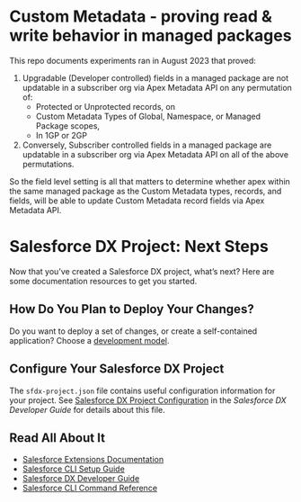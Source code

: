 # Custom Metadata - proving read & write behavior in managed packages

This repo documents experiments ran in August 2023 that proved: 
 1. Upgradable (Developer controlled) fields in a managed package are not updatable in a subscriber org via Apex Metadata API on any permutation of:
    *    Protected or Unprotected records, on 
    *    Custom Metadata Types of Global, Namespace, or Managed Package scopes, 
    *    In 1GP or 2GP
 2. Conversely, Subscriber controlled fields in a managed package are updatable in a subscriber org via Apex Metadata API on all of the above permutations. 
 
 So the field level setting is all that matters to determine whether apex within the same managed package 
 as the Custom Metadata types, records, and fields, will be able to update Custom Metadata record fields via Apex Metadata API.






# Salesforce DX Project: Next Steps

Now that you’ve created a Salesforce DX project, what’s next? Here are some documentation resources to get you started.

## How Do You Plan to Deploy Your Changes?

Do you want to deploy a set of changes, or create a self-contained application? Choose a [development model](https://developer.salesforce.com/tools/vscode/en/user-guide/development-models).

## Configure Your Salesforce DX Project

The `sfdx-project.json` file contains useful configuration information for your project. See [Salesforce DX Project Configuration](https://developer.salesforce.com/docs/atlas.en-us.sfdx_dev.meta/sfdx_dev/sfdx_dev_ws_config.htm) in the _Salesforce DX Developer Guide_ for details about this file.

## Read All About It

- [Salesforce Extensions Documentation](https://developer.salesforce.com/tools/vscode/)
- [Salesforce CLI Setup Guide](https://developer.salesforce.com/docs/atlas.en-us.sfdx_setup.meta/sfdx_setup/sfdx_setup_intro.htm)
- [Salesforce DX Developer Guide](https://developer.salesforce.com/docs/atlas.en-us.sfdx_dev.meta/sfdx_dev/sfdx_dev_intro.htm)
- [Salesforce CLI Command Reference](https://developer.salesforce.com/docs/atlas.en-us.sfdx_cli_reference.meta/sfdx_cli_reference/cli_reference.htm)
